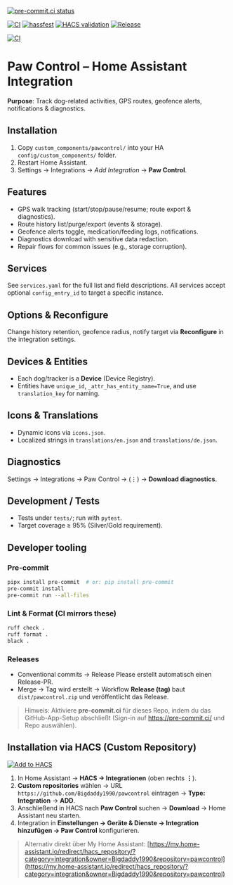 [![pre-commit.ci status](https://results.pre-commit.ci/badge/github/Bigdaddy1990/pawcontrol/main.svg)](https://results.pre-commit.ci/latest/github/Bigdaddy1990/pawcontrol/main)

[![CI](https://github.com/Bigdaddy1990/pawcontrol/actions/workflows/ci.yml/badge.svg)](https://github.com/Bigdaddy1990/pawcontrol/actions/workflows/ci.yml)
[![hassfest](https://github.com/Bigdaddy1990/pawcontrol/actions/workflows/hassfest.yml/badge.svg)](https://github.com/Bigdaddy1990/pawcontrol/actions/workflows/hassfest.yml)
[![HACS validation](https://github.com/Bigdaddy1990/pawcontrol/actions/workflows/hacs.yml/badge.svg)](https://github.com/Bigdaddy1990/pawcontrol/actions/workflows/hacs.yml)
[![Release](https://img.shields.io/github/v/release/Bigdaddy1990/pawcontrol?sort=semver)](https://github.com/Bigdaddy1990/pawcontrol/releases)

[![CI](https://github.com/Bigdaddy1990/pawcontrol/actions/workflows/ci.yml/badge.svg)](https://github.com/Bigdaddy1990/pawcontrol/actions/workflows/ci.yml)

# Paw Control – Home Assistant Integration

**Purpose**: Track dog-related activities, GPS routes, geofence alerts, notifications & diagnostics.

## Installation
1. Copy `custom_components/pawcontrol/` into your HA `config/custom_components/` folder.
2. Restart Home Assistant.
3. Settings → Integrations → *Add Integration* → **Paw Control**.

## Features
- GPS walk tracking (start/stop/pause/resume; route export & diagnostics).
- Route history list/purge/export (events & storage).
- Geofence alerts toggle, medication/feeding logs, notifications.
- Diagnostics download with sensitive data redaction.
- Repair flows for common issues (e.g., storage corruption).

## Services
See `services.yaml` for the full list and field descriptions. All services accept optional `config_entry_id` to target a specific instance.

## Options & Reconfigure
Change history retention, geofence radius, notify target via **Reconfigure** in the integration settings.

## Devices & Entities
- Each dog/tracker is a **Device** (Device Registry).
- Entities have `unique_id`, `_attr_has_entity_name=True`, and use `translation_key` for naming.

## Icons & Translations
- Dynamic icons via `icons.json`.
- Localized strings in `translations/en.json` and `translations/de.json`.

## Diagnostics
Settings → Integrations → Paw Control → (⋮) → **Download diagnostics**.

## Development / Tests
- Tests under `tests/`; run with `pytest`.
- Target coverage ≥ 95% (Silver/Gold requirement).


## Developer tooling

### Pre-commit
```bash
pipx install pre-commit  # or: pip install pre-commit
pre-commit install
pre-commit run --all-files
```

### Lint & Format (CI mirrors these)
```bash
ruff check .
ruff format .
black .
```

### Releases
- Conventional commits → Release Please erstellt automatisch einen Release-PR.
- Merge → Tag wird erstellt → Workflow **Release (tag)** baut `dist/pawcontrol.zip` und veröffentlicht das Release.

> Hinweis: Aktiviere **pre-commit.ci** für dieses Repo, indem du das GitHub-App-Setup abschließt (Sign-in auf https://pre-commit.ci/ und Repo auswählen).


## Installation via HACS (Custom Repository)

[![Add to HACS](https://my.home-assistant.io/badges/hacs_repository.svg)](https://my.home-assistant.io/redirect/hacs_repository/?category=integration&owner=Bigdaddy1990&repository=pawcontrol)

1. In Home Assistant → **HACS → Integrationen** (oben rechts **⋮**).
2. **Custom repositories** wählen → URL `https://github.com/Bigdaddy1990/pawcontrol` eintragen → **Type: Integration** → **ADD**.
3. Anschließend in HACS nach **Paw Control** suchen → **Download** → Home Assistant neu starten.
4. Integration in **Einstellungen → Geräte & Dienste → Integration hinzufügen → Paw Control** konfigurieren.

> Alternativ direkt über My Home Assistant: [https://my.home-assistant.io/redirect/hacs_repository/?category=integration&owner=Bigdaddy1990&repository=pawcontrol](https://my.home-assistant.io/redirect/hacs_repository/?category=integration&owner=Bigdaddy1990&repository=pawcontrol)
